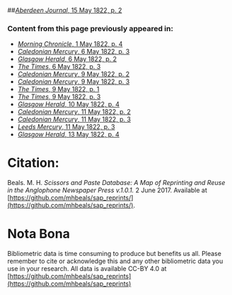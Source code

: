 ##[*Aberdeen Journal*, 15 May 1822, p. 2](https://mhbeals.github.io/sap_html/Aberdeen-Journal/Aberdeen-Journal-15-May-1822-p-2)

### Content from this page previously appeared in:
+ [*Morning Chronicle*, 1 May 1822, p. 4](https://mhbeals.github.io/sap_html/Morning-Chronicle/Morning-Chronicle-1-May-1822-p-4)
+ [*Caledonian Mercury*, 6 May 1822, p. 3](https://mhbeals.github.io/sap_html/Caledonian-Mercury/Caledonian-Mercury-6-May-1822-p-3)
+ [*Glasgow Herald*, 6 May 1822, p. 2](https://mhbeals.github.io/sap_html/Glasgow-Herald/Glasgow-Herald-6-May-1822-p-2)
+ [*The Times*, 6 May 1822, p. 3](https://mhbeals.github.io/sap_html/The-Times/The-Times-6-May-1822-p-3)
+ [*Caledonian Mercury*, 9 May 1822, p. 2](https://mhbeals.github.io/sap_html/Caledonian-Mercury/Caledonian-Mercury-9-May-1822-p-2)
+ [*Caledonian Mercury*, 9 May 1822, p. 3](https://mhbeals.github.io/sap_html/Caledonian-Mercury/Caledonian-Mercury-9-May-1822-p-3)
+ [*The Times*, 9 May 1822, p. 1](https://mhbeals.github.io/sap_html/The-Times/The-Times-9-May-1822-p-1)
+ [*The Times*, 9 May 1822, p. 3](https://mhbeals.github.io/sap_html/The-Times/The-Times-9-May-1822-p-3)
+ [*Glasgow Herald*, 10 May 1822, p. 4](https://mhbeals.github.io/sap_html/Glasgow-Herald/Glasgow-Herald-10-May-1822-p-4)
+ [*Caledonian Mercury*, 11 May 1822, p. 2](https://mhbeals.github.io/sap_html/Caledonian-Mercury/Caledonian-Mercury-11-May-1822-p-2)
+ [*Caledonian Mercury*, 11 May 1822, p. 3](https://mhbeals.github.io/sap_html/Caledonian-Mercury/Caledonian-Mercury-11-May-1822-p-3)
+ [*Leeds Mercury*, 11 May 1822, p. 3](https://mhbeals.github.io/sap_html/Leeds-Mercury/Leeds-Mercury-11-May-1822-p-3)
+ [*Glasgow Herald*, 13 May 1822, p. 4](https://mhbeals.github.io/sap_html/Glasgow-Herald/Glasgow-Herald-13-May-1822-p-4)
                    
# Citation: 

Beals. M. H. *Scissors and Paste Database: A Map of Reprinting and Reuse in the Anglophone Newspaper Press v.1.0.1.* 2 June 2017. Available at [https://github.com/mhbeals/sap_reprints/](https://github.com/mhbeals/sap_reprints/). 
                    
# Nota Bona

Bibliometric data is time consuming to produce but benefits us all. Please remember to cite or acknowledge this and any other bibliometric data you use in your research. All data is available CC-BY 4.0 at [https://github.com/mhbeals/sap_reprints](https://github.com/mhbeals/sap_reprints)